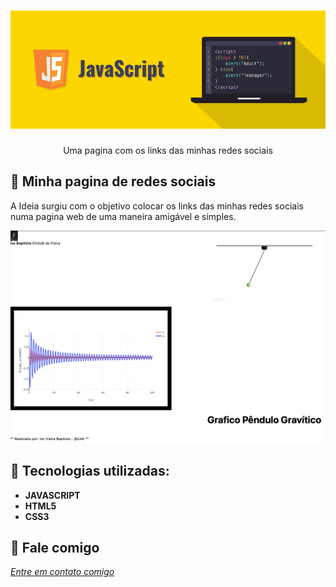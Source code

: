 
<h1 align="center">
    <img width="600" src="js.png" />
</h1>


<p align="center">
Uma pagina com os links das minhas redes sociais
</p>

📌 Minha pagina de redes sociais
------------------
A Ideia surgiu com o objetivo colocar os links das minhas redes sociais numa pagina web de uma maneira amigável e simples. 



<img src="pendulo.png" >


🔧 Tecnologias utilizadas:
------------------

- <strong>JAVASCRIPT</strong>
- <strong>HTML5</strong>
- <strong>CSS3</strong>

💬 Fale comigo
------------------
[*Entre em contato comigo*](https://www.linkedin.com/in/ivo-baptista-3712144/)
















